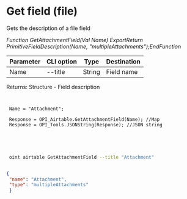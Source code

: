 ﻿---
sidebar_position: 5
---

# Get field (file)
 Gets the description of a file field


*Function GetAttachmentField(Val Name) ExportReturn PrimitiveFieldDescription(Name, "multipleAttachments");EndFunction*

 | Parameter | CLI option | Type | Destination |
 |-|-|-|-|
 | Name | --title | String | Field name |

 
 Returns: Structure - Field description

```bsl title="Code example"
	
 
 Name = "Attachment";
 
 Response = OPI_Airtable.GetAttachmentField(Name); //Map
 Response = OPI_Tools.JSONString(Response); //JSON string
 

	
```

```sh title="CLI command example"
 
 oint airtable GetAttachmentField --title "Attachment"


```


```json title="Result"

{
 "name": "Attachment",
 "type": "multipleAttachments"
 }

```
